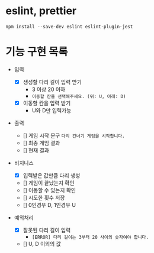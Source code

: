 # eslint, prettier

```
npm install --save-dev eslint eslint-plugin-jest
```

# 기능 구현 목록

- 입력

  - [x] 생성할 다리 길이 입력 받기
    - 3 이상 20 이하
    - `이동할 칸을 선택해주세요. (위: U, 아래: D)`
  - [x] 이동할 칸을 입력 받기
    - U와 D만 입력가능

- 출력

  - [] 게임 시작 문구 `다리 건너기 게임을 시작합니다.`
  - [] 최종 게임 결과
  - [] 현재 결과

- 비지니스

  - [x] 입력받은 값만큼 다리 생성
  - [] 게임이 끝났는지 확인
  - [] 이동할 수 있는지 확인
  - [] 시도한 횟수 저장
  - [] 0인경우 D, 1인경우 U

- 예외처리
  - [x] 잘못된 다리 길이 입력
    - `[ERROR] 다리 길이는 3부터 20 사이의 숫자여야 합니다.`
  - [] U, D 이외의 값
